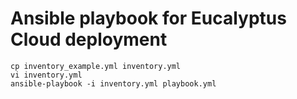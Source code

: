 # Ansible playbook for Eucalyptus Cloud deployment

```
cp inventory_example.yml inventory.yml
vi inventory.yml
ansible-playbook -i inventory.yml playbook.yml
```
